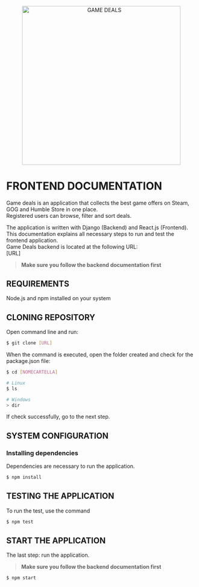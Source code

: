 ###### 
<p align="center">
<img width="420px" src="https://i.ibb.co/vQBTZSj/Logo-small.png" alt="GAME DEALS">
</p>

# FRONTEND DOCUMENTATION

Game deals is an application that collects the best game offers on Steam, GOG and Humble Store in one place.<br>
Registered users can browse, filter and sort deals.

The application is written with Django (Backend) and React.js (Frontend).<br>
This documentation explains all necessary steps to run and test the frontend application.<br>
Game Deals backend is located at the following URL:<br>
[URL]

> __Make sure you follow the backend documentation first__

## REQUIREMENTS

Node.js and npm installed on your system

## CLONING REPOSITORY

Open command line and run:

```sh
$ git clone [URL]
```

When the command is executed, open the folder created and check for the package.json file:

```sh
$ cd [NOMECARTELLA]

# Linux
$ ls

# Windows
> dir
```

If check successfully, go to the next step.

## SYSTEM CONFIGURATION

### Installing dependencies

Dependencies are necessary to run the application.

```sh
$ npm install
```

## TESTING THE APPLICATION

To run the test, use the command

```sh
$ npm test
```

## START THE APPLICATION

The last step: run the application.<br>

> __Make sure you follow the backend documentation first__

```sh
$ npm start
```